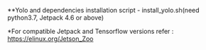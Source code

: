 **Yolo and dependencies installation script - install_yolo.sh(need python3.7, Jetpack 4.6 or above)



*For compatible Jetpack and Tensorflow versions refer : https://elinux.org/Jetson_Zoo
